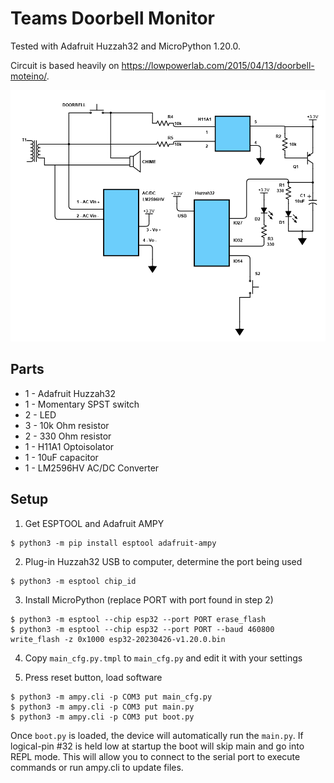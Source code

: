 # Teams Doorbell Monitor

Tested with Adafruit Huzzah32 and MicroPython 1.20.0.

Circuit is based heavily on https://lowpowerlab.com/2015/04/13/doorbell-moteino/.

![Schematic](schematic.png)

Parts
-----

* 1 - Adafruit Huzzah32
* 1 - Momentary SPST switch
* 2 - LED
* 3 - 10k Ohm resistor
* 2 - 330 Ohm resistor
* 1 - H11A1 Optoisolator
* 1 - 10uF capacitor
* 1 - LM2596HV AC/DC Converter

Setup
-----

1. Get ESPTOOL and Adafruit AMPY

```
$ python3 -m pip install esptool adafruit-ampy
```

2. Plug-in Huzzah32 USB to computer, determine the port being used

```
$ python3 -m esptool chip_id
```

3. Install MicroPython (replace PORT with port found in step 2)

```
$ python3 -m esptool --chip esp32 --port PORT erase_flash
$ python3 -m esptool --chip esp32 --port PORT --baud 460800 write_flash -z 0x1000 esp32-20230426-v1.20.0.bin
```

4. Copy `main_cfg.py.tmpl` to `main_cfg.py` and edit it with your settings

5. Press reset button, load software

```
$ python3 -m ampy.cli -p COM3 put main_cfg.py
$ python3 -m ampy.cli -p COM3 put main.py
$ python3 -m ampy.cli -p COM3 put boot.py
```

Once `boot.py` is loaded, the device will automatically run the `main.py`.  If logical-pin #32 is held low
at startup the boot will skip main and go into REPL mode.  This will allow you to connect to the serial
port to execute commands or run ampy.cli to update files.